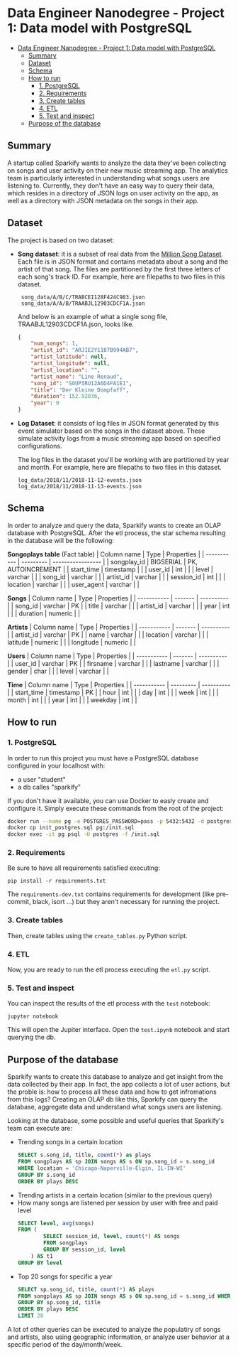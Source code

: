 # Data Engineer Nanodegree - Project 1: Data model with PostgreSQL

- [Data Engineer Nanodegree - Project 1: Data model with PostgreSQL](#data-engineer-nanodegree---project-1-data-model-with-postgresql)
  - [Summary](#summary)
  - [Dataset](#dataset)
  - [Schema](#schema)
  - [How to run](#how-to-run)
    - [1. PostgreSQL](#1-postgresql)
    - [2. Requirements](#2-requirements)
    - [3. Create tables](#3-create-tables)
    - [4. ETL](#4-etl)
    - [5. Test and inspect](#5-test-and-inspect)
  - [Purpose of the database](#purpose-of-the-database)
## Summary

A startup called Sparkify wants to analyze the data they've been collecting on songs and user activity on their new music streaming app. The analytics team is particularly interested in understanding what songs users are listening to. Currently, they don't have an easy way to query their data, which resides in a directory of JSON logs on user activity on the app, as well as a directory with JSON metadata on the songs in their app.

## Dataset

The project is based on two dataset:
- **Song dataset**: it is a subset of real data from the [Million Song Dataset](https://labrosa.ee.columbia.edu/millionsong/). Each file is in JSON format and contains metadata about a song and the artist of that song. The files are partitioned by the first three letters of each song's track ID. For example, here are filepaths to two files in this dataset.

   ```
    song_data/A/B/C/TRABCEI128F424C983.json
    song_data/A/A/B/TRAABJL12903CDCF1A.json
   ```
    And below is an example of what a single song file, TRAABJL12903CDCF1A.json, looks like.

    ```json
    {
        "num_songs": 1,
        "artist_id": "ARJIE2Y1187B994AB7",
        "artist_latitude": null,
        "artist_longitude": null,
        "artist_location": "",
        "artist_name": "Line Renaud",
        "song_id": "SOUPIRU12A6D4FA1E1",
        "title": "Der Kleine Dompfaff",
        "duration": 152.92036,
        "year": 0
    }
    ```

- **Log Dataset**: it consists of log files in JSON format generated by this event simulator based on the songs in the dataset above. These simulate activity logs from a music streaming app based on specified configurations.

    The log files in the dataset you'll be working with are partitioned by year and month. For example, here are filepaths to two files in this dataset.

    ```
    log_data/2018/11/2018-11-12-events.json
    log_data/2018/11/2018-11-13-events.json
    ```

## Schema
In order to analyze and query the data, Sparkify wants to create an OLAP database with PostgreSQL. After the etl process, the star schema resulting in the database will be the following:

**Songoplays table** (Fact table)
| Column name | Type      | Properties        |
| ----------- | --------- | ----------------- |
| songplay_id | BIGSERIAL | PK, AUTOINCREMENT |
| start_time  | timestamp |                   |
| user_id     | int       |                   |
| level       | varchar   |                   |
| song_id     | varchar   |                   |
| artist_id   | varchar   |                   |
| session_id  | int       |                   |
| location    | varchar   |                   |
| user_agent  | varchar   |                   |

**Songs**
| Column name | Type    | Properties |
| ----------- | ------- | ---------- |
| song_id     | varchar | PK         |
| title       | varchar |            |
| artist_id   | varchar |            |
| year        | int     |            |
| duration    | numeric |            |

**Artists**
| Column name | Type    | Properties |
| ----------- | ------- | ---------- |
| artist_id   | varchar | PK         |
| name        | varchar |            |
| location    | varchar |            |
| latitude    | numeric |            |
| longitude   | numeric |            |

**Users**
| Column name | Type    | Properties |
| ----------- | ------- | ---------- |
| user_id     | varchar | PK         |
| firsname    | varchar |            |
| lastname    | varchar |            |
| gender      | char    |            |
| level       | varchar |            |

**Time**
| Column name | Type      | Properties |
| ----------- | --------- | ---------- |
| start_time  | timestamp | PK         |
| hour        | int       |            |
| day         | int       |            |
| week        | int       |            |
| month       | int       |            |
| year        | int       |            |
| weekday     | int       |            |


## How to run

### 1. PostgreSQL
In order to run this project you must have a PostgreSQL database configured in your localhost with:
- a user "student"
- a db calles "sparkify"

If you don't have it available, you can use Docker to easly create and configure it. Simply execute these commands from the root of the project:
```bash
docker run --name pg -e POSTGRES_PASSWORD=pass -p 5432:5432 -d postgres
docker cp init_postgres.sql pg:/init.sql
docker exec -it pg psql -U postgres -f /init.sql
```
### 2. Requirements
Be sure to have all requirements satisfied executing:
```
pip install -r requirements.txt
```

The `requirements-dev.txt` contains requirements for development (like pre-commit, black, isort ...) but they aren't necessary for running the project.

### 3. Create tables
Then, create tables using the `create_tables.py` Python script.

### 4. ETL
Now, you are ready to run the etl process executing the `etl.py` script.

### 5. Test and inspect

You can inspect the results of the etl process with the `test` notebook:
```
jupyter notebook
```
This will open the Jupiter interface. Open the `test.ipynb` notebook and start querying the db.


## Purpose of the database

Sparkify wants to create this database to analyze and get insight from the data collected by their app. In fact, the app collects a lot of user actions, but the proble is: how to process all these data and how to get infromations from this logs? Creating an OLAP db like this, Sparkify can query the database, aggregate data and understand what songs users are listening.

Looking at the database, some possible and useful queries that Sparkify's team can execute are:
- Trending songs in a certain location
    ```SQL
    SELECT s.song_id, title, count(*) as plays
    FROM songplays AS sp JOIN songs AS s ON sp.song_id = s.song_id
    WHERE location = 'Chicago-Naperville-Elgin, IL-IN-WI'
    GROUP BY s.song_id
    ORDER BY plays DESC
    ```
- Trending artists in a certain location (similar to the previous query)
- How many songs are listened per session by user with free and paid level
    ```sql
    SELECT level, avg(songs)
    FROM (
            SELECT session_id, level, count(*) AS songs
            FROM songplays
            GROUP BY session_id, level
        ) AS t1
    GROUP BY level
    ```
- Top 20 songs for specific a year
  ```sql
  SELECT sp.song_id, title, count(*) AS plays
  FROM songplays AS sp JOIN songs AS s ON sp.song_id = s.song_id WHERE year = 2019
  GROUP BY sp.song_id, title
  ORDER BY plays DESC
  LIMIT 20

  ```

A lot of other queries can be executed to analyze the populatiry of songs and artists, also using geographic information, or analyze user behavior at a specific period of the day/month/week.
